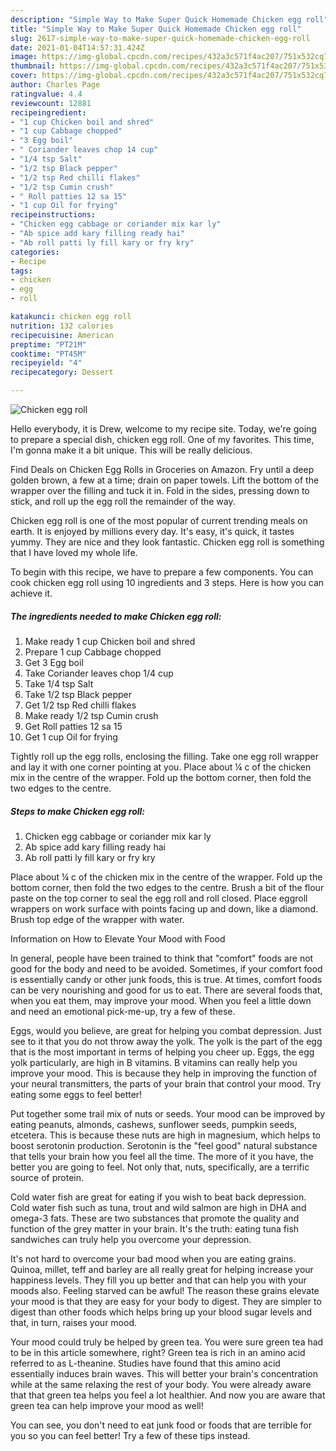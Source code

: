```yaml
---
description: "Simple Way to Make Super Quick Homemade Chicken egg roll"
title: "Simple Way to Make Super Quick Homemade Chicken egg roll"
slug: 2617-simple-way-to-make-super-quick-homemade-chicken-egg-roll
date: 2021-01-04T14:57:31.424Z
image: https://img-global.cpcdn.com/recipes/432a3c571f4ac207/751x532cq70/chicken-egg-roll-recipe-main-photo.jpg
thumbnail: https://img-global.cpcdn.com/recipes/432a3c571f4ac207/751x532cq70/chicken-egg-roll-recipe-main-photo.jpg
cover: https://img-global.cpcdn.com/recipes/432a3c571f4ac207/751x532cq70/chicken-egg-roll-recipe-main-photo.jpg
author: Charles Page
ratingvalue: 4.4
reviewcount: 12881
recipeingredient:
- "1 cup Chicken boil and shred"
- "1 cup Cabbage chopped"
- "3 Egg boil"
- " Coriander leaves chop 14 cup"
- "1/4 tsp Salt"
- "1/2 tsp Black pepper"
- "1/2 tsp Red chilli flakes"
- "1/2 tsp Cumin crush"
- " Roll patties 12 sa 15"
- "1 cup Oil for frying"
recipeinstructions:
- "Chicken egg cabbage or coriander mix kar ly"
- "Ab spice add kary filling ready hai"
- "Ab roll patti ly fill kary or fry kry"
categories:
- Recipe
tags:
- chicken
- egg
- roll

katakunci: chicken egg roll 
nutrition: 132 calories
recipecuisine: American
preptime: "PT21M"
cooktime: "PT45M"
recipeyield: "4"
recipecategory: Dessert

---
```



![Chicken egg roll](https://img-global.cpcdn.com/recipes/432a3c571f4ac207/751x532cq70/chicken-egg-roll-recipe-main-photo.jpg)

Hello everybody, it is Drew, welcome to my recipe site. Today, we're going to prepare a special dish, chicken egg roll. One of my favorites. This time, I'm gonna make it a bit unique. This will be really delicious.

Find Deals on Chicken Egg Rolls in Groceries on Amazon. Fry until a deep golden brown, a few at a time; drain on paper towels. Lift the bottom of the wrapper over the filling and tuck it in. Fold in the sides, pressing down to stick, and roll up the egg roll the remainder of the way.

Chicken egg roll is one of the most popular of current trending meals on earth. It is enjoyed by millions every day. It's easy, it's quick, it tastes yummy. They are nice and they look fantastic. Chicken egg roll is something that I have loved my whole life.


To begin with this recipe, we have to prepare a few components. You can cook chicken egg roll using 10 ingredients and 3 steps. Here is how you can achieve it.

<!--inarticleads1-->

##### The ingredients needed to make Chicken egg roll:

1. Make ready 1 cup Chicken boil and shred
1. Prepare 1 cup Cabbage chopped
1. Get 3 Egg boil
1. Take  Coriander leaves chop 1/4 cup
1. Take 1/4 tsp Salt
1. Take 1/2 tsp Black pepper
1. Get 1/2 tsp Red chilli flakes
1. Make ready 1/2 tsp Cumin crush
1. Get  Roll patties 12 sa 15
1. Get 1 cup Oil for frying


Tightly roll up the egg rolls, enclosing the filling. Take one egg roll wrapper and lay it with one corner pointing at you. Place about ¼ c of the chicken mix in the centre of the wrapper. Fold up the bottom corner, then fold the two edges to the centre. 

<!--inarticleads2-->

##### Steps to make Chicken egg roll:

1. Chicken egg cabbage or coriander mix kar ly
1. Ab spice add kary filling ready hai
1. Ab roll patti ly fill kary or fry kry


Place about ¼ c of the chicken mix in the centre of the wrapper. Fold up the bottom corner, then fold the two edges to the centre. Brush a bit of the flour paste on the top corner to seal the egg roll and roll closed. Place eggroll wrappers on work surface with points facing up and down, like a diamond. Brush top edge of the wrapper with water. 

Information on How to Elevate Your Mood with Food


In general, people have been trained to think that "comfort" foods are not good for the body and need to be avoided. Sometimes, if your comfort food is essentially candy or other junk foods, this is true. At times, comfort foods can be very nourishing and good for us to eat. There are several foods that, when you eat them, may improve your mood. When you feel a little down and need an emotional pick-me-up, try a few of these.

Eggs, would you believe, are great for helping you combat depression. Just see to it that you do not throw away the yolk. The yolk is the part of the egg that is the most important in terms of helping you cheer up. Eggs, the egg yolk particularly, are high in B vitamins. B vitamins can really help you improve your mood. This is because they help in improving the function of your neural transmitters, the parts of your brain that control your mood. Try eating some eggs to feel better!

Put together some trail mix of nuts or seeds. Your mood can be improved by eating peanuts, almonds, cashews, sunflower seeds, pumpkin seeds, etcetera. This is because these nuts are high in magnesium, which helps to boost serotonin production. Serotonin is the "feel good" natural substance that tells your brain how you feel all the time. The more of it you have, the better you are going to feel. Not only that, nuts, specifically, are a terrific source of protein.

Cold water fish are great for eating if you wish to beat back depression. Cold water fish such as tuna, trout and wild salmon are high in DHA and omega-3 fats. These are two substances that promote the quality and function of the grey matter in your brain. It's the truth: eating tuna fish sandwiches can truly help you overcome your depression. 

It's not hard to overcome your bad mood when you are eating grains. Quinoa, millet, teff and barley are all really great for helping increase your happiness levels. They fill you up better and that can help you with your moods also. Feeling starved can be awful! The reason these grains elevate your mood is that they are easy for your body to digest. They are simpler to digest than other foods which helps bring up your blood sugar levels and that, in turn, raises your mood.

Your mood could truly be helped by green tea. You were sure green tea had to be in this article somewhere, right? Green tea is rich in an amino acid referred to as L-theanine. Studies have found that this amino acid essentially induces brain waves. This will better your brain's concentration while at the same relaxing the rest of your body. You were already aware that that green tea helps you feel a lot healthier. And now you are aware that green tea can help improve your mood as well!

You can see, you don't need to eat junk food or foods that are terrible for you so you can feel better! Try  a few  of  these  tips  instead.

